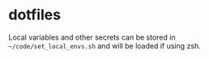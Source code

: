 # dotfiles

Local variables and other secrets can be stored in `~/code/set_local_envs.sh` and will be loaded if using zsh.
